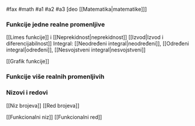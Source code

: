 #fax #math #a1 #a2 #a3 [deo [[Matematika|matematike]]]
$\:$

### Funkcije jedne realne promenljive
[[Limes funkcije]] i [[Neprekidnost|neprekidnost]]
[[Izvod|Izvod i diferencijabilnost]]
Integral: [[Neodređeni integral|neodređeni]], [[Određeni integral|određeni]], [[Nesvojstveni integral|nesvojstveni]]

[[Grafik funkcije]]

### Funkcije više realnih promenljivih


### Nizovi i redovi
[[Niz brojeva]]
[[Red brojeva]]

[[Funkcionalni niz]]
[[Funkcionalni red]]

